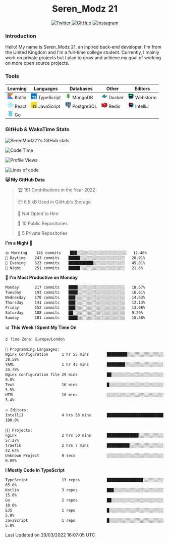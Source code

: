 <div align="center">
  <h1>Seren_Modz 21</h1>
  <a href="https://twitter.com/SerenModz21">
    <img alt="Twitter" src="https://img.shields.io/badge/twitter%20-%231DA1F2.svg?&style=for-the-badge&logo=Twitter&logoColor=white">
  </a>
  <a href="https://github.com/SerenModz21">
    <img alt="GitHub" src="https://img.shields.io/badge/github%20-%23121011.svg?&style=for-the-badge&logo=github&logoColor=white">
  </a>
  <a href="https://www.instagram.com/serenmodz21">
    <img alt="Instagram" src="https://img.shields.io/badge/instagram%20-%23E4405F.svg?&style=for-the-badge&logo=Instagram&logoColor=white">
  </a>
</div>

### Introduction

Hello! My name is Seren_Modz 21, an inpired back-end developer. I'm from the United Kingdom and I'm a full-time college student. Currently, I mainly work on private projects but I plan to grow and achieve my goal of working on more open source projects. 

### Tools

 **Learning**                                        | **Languages**                                               | **Databases**                                               | **Other**                                           | **Editors**                                                  
-----------------------------------------------------|-------------------------------------------------------------|-------------------------------------------------------------|-----------------------------------------------------|--------------------------------------------------------------
 <img width="19px" src="./assets/kotlin.svg"> Kotlin | <img width="19px" src="./assets/typescript.svg"> TypeScript | <img width="19px" src="./assets/mongodb.svg"> MongoDB       | <img width="19px" src="./assets/docker.svg"> Docker | <img width="19px" src="./assets/webstorm.svg"> Webstorm      
 <img width="19px" src="./assets/react.svg"> React   | <img width="19px" src="./assets/javascript.svg"> JavaScript | <img width="19px" src="./assets/postgresql.svg"> PostgreSQL | <img width="19px" src="./assets/redis.svg"> Redis   | <img width="19px" src="./assets/intellij-idea.svg"> IntelliJ
 <img width="19px" src="./assets/go.svg"> Go         |                                                             |                                                             |                                                     |                                                                                                               

### GitHub & WakaTime Stats

![SerenModz21's GitHub stats](https://github-readme-stats.vercel.app/api?username=SerenModz21&show_icons=true&theme=dark)

<!--START_SECTION:waka-->
![Code Time](http://img.shields.io/badge/Code%20Time-1%2C334%20hrs%2054%20mins-blue)

![Profile Views](http://img.shields.io/badge/Profile%20Views-10-blue)

![Lines of code](https://img.shields.io/badge/From%20Hello%20World%20I%27ve%20Written-7%20Thousand%20lines%20of%20code-blue)

**🐱 My GitHub Data** 

> 🏆 181 Contributions in the Year 2022
 > 
> 📦 6.5 kB Used in GitHub's Storage 
 > 
> 🚫 Not Opted to Hire
 > 
> 📜 10 Public Repositories 
 > 
> 🔑 5 Private Repositories  
 > 
**I'm a Night 🦉** 

```text
🌞 Morning    145 commits    ███░░░░░░░░░░░░░░░░░░░░░░   12.48% 
🌆 Daytime    243 commits    █████░░░░░░░░░░░░░░░░░░░░   20.91% 
🌃 Evening    523 commits    ███████████░░░░░░░░░░░░░░   45.01% 
🌙 Night      251 commits    █████░░░░░░░░░░░░░░░░░░░░   21.6%

```
📅 **I'm Most Productive on Monday** 

```text
Monday       217 commits    ████░░░░░░░░░░░░░░░░░░░░░   18.67% 
Tuesday      193 commits    ████░░░░░░░░░░░░░░░░░░░░░   16.61% 
Wednesday    170 commits    ███░░░░░░░░░░░░░░░░░░░░░░   14.63% 
Thursday     141 commits    ███░░░░░░░░░░░░░░░░░░░░░░   12.13% 
Friday       152 commits    ███░░░░░░░░░░░░░░░░░░░░░░   13.08% 
Saturday     108 commits    ██░░░░░░░░░░░░░░░░░░░░░░░   9.29% 
Sunday       181 commits    ████░░░░░░░░░░░░░░░░░░░░░   15.58%

```


📊 **This Week I Spent My Time On** 

```text
⌚︎ Time Zone: Europe/London

💬 Programming Languages: 
Nginx Configuration      1 hr 55 mins        █████████░░░░░░░░░░░░░░░░   38.58% 
YAML                     1 hr 43 mins        ████████░░░░░░░░░░░░░░░░░   34.78% 
Nginx configuration file 29 mins             ██░░░░░░░░░░░░░░░░░░░░░░░   9.8% 
Text                     16 mins             █░░░░░░░░░░░░░░░░░░░░░░░░   5.5% 
HTML                     10 mins             ░░░░░░░░░░░░░░░░░░░░░░░░░   3.4%

🔥 Editors: 
IntelliJ                 4 hrs 58 mins       █████████████████████████   100.0%

🐱‍💻 Projects: 
nginx                    2 hrs 50 mins       ██████████████░░░░░░░░░░░   57.27% 
traefik                  2 hrs 7 mins        ██████████░░░░░░░░░░░░░░░   42.64% 
Unknown Project          0 secs              ░░░░░░░░░░░░░░░░░░░░░░░░░   0.09%

```

**I Mostly Code in TypeScript** 

```text
TypeScript               13 repos            ████████████████░░░░░░░░░   65.0% 
Kotlin                   3 repos             ███░░░░░░░░░░░░░░░░░░░░░░   15.0% 
Go                       2 repos             ██░░░░░░░░░░░░░░░░░░░░░░░   10.0% 
EJS                      1 repo              █░░░░░░░░░░░░░░░░░░░░░░░░   5.0% 
JavaScript               1 repo              █░░░░░░░░░░░░░░░░░░░░░░░░   5.0%

```



 Last Updated on 29/03/2022 16:07:05 UTC
<!--END_SECTION:waka-->
